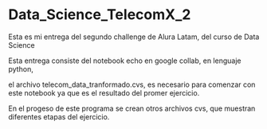 # Data_Science_TelecomX_2
Esta es mi entrega del segundo challenge de Alura Latam, del curso de Data Science

Esta entrega consiste del notebook echo en google collab, en lenguaje python,

el archivo telecom_data_tranformado.cvs, es necesario para comenzar con este notebook ya que es el resultado del promer ejercicio.

En el progeso de este programa se crean otros archivos cvs, que muestran diferentes etapas del ejercicio.
